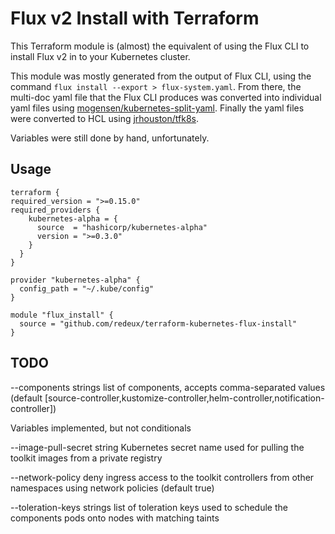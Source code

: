 # Flux v2 Install with Terraform

This Terraform module is (almost) the equivalent of using the Flux CLI to install Flux v2 in to your Kubernetes cluster.

This module was mostly generated from the output of Flux CLI, using the command `flux install --export > flux-system.yaml`.  From there, the multi-doc yaml file that the Flux CLI produces was converted into individual yaml files using [mogensen/kubernetes-split-yaml](https://github.com/mogensen/kubernetes-split-yaml). Finally the yaml files were converted to HCL using [jrhouston/tfk8s](https://github.com/jrhouston/tfk8s). 

Variables were still done by hand, unfortunately.

## Usage

```
terraform {
required_version = ">=0.15.0"
required_providers {
    kubernetes-alpha = {
      source  = "hashicorp/kubernetes-alpha"
      version = ">=0.3.0"
    }
  }
}

provider "kubernetes-alpha" {
  config_path = "~/.kube/config"
}

module "flux_install" {
  source = "github.com/redeux/terraform-kubernetes-flux-install"
}
```

## TODO
--components strings         list of components, accepts comma-separated values (default [source-controller,kustomize-controller,helm-controller,notification-controller])

Variables implemented, but not conditionals

--image-pull-secret string   Kubernetes secret name used for pulling the toolkit images from a private registry

--network-policy             deny ingress access to the toolkit controllers from other namespaces using network policies (default true)


--toleration-keys strings    list of toleration keys used to schedule the components pods onto nodes with matching taints